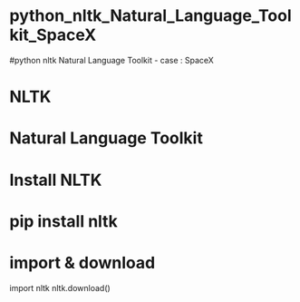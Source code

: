 # python_nltk_Natural_Language_Toolkit_SpaceX
#python nltk Natural Language Toolkit - case : SpaceX

# NLTK
# Natural Language Toolkit

# Install NLTK
# pip install nltk

# import & download
import nltk
nltk.download()
